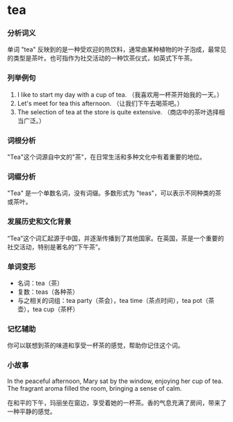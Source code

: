# tea

### 分析词义

  

单词 "tea" 反映到的是一种受欢迎的热饮料，通常由某种植物的叶子泡成，最常见的类型是茶叶。也可指作为社交活动的一种饮茶仪式，如英式下午茶。

  

### 列举例句

  

1.  I like to start my day with a cup of tea. （我喜欢用一杯茶开始我的一天。）
2.  Let's meet for tea this afternoon. （让我们下午去喝茶吧。）
3.  The selection of tea at the store is quite extensive. （商店中的茶叶选择相当广泛。）

  

### 词根分析

  

"Tea"这个词源自中文的"茶"，在日常生活和多种文化中有着重要的地位。

  

### 词缀分析

  

"Tea" 是一个单数名词，没有词缀。多数形式为 "teas"，可以表示不同种类的茶或茶叶。

  

### 发展历史和文化背景

  

“Tea”这个词汇起源于中国，并逐渐传播到了其他国家。在英国，茶是一个重要的社交活动，特别是著名的“下午茶”。

  

### 单词变形

  

*   名词：tea（茶）
*   复数：teas（各种茶）
*   与之相关的词组：tea party（茶会），tea time（茶点时间），tea pot（茶壶），tea cup（茶杯）

  

### 记忆辅助

  

你可以联想到茶的味道和享受一杯茶的感觉，帮助你记住这个词。

  

### 小故事

  

In the peaceful afternoon, Mary sat by the window, enjoying her cup of tea. The fragrant aroma filled the room, bringing a sense of calm.

  

在和平的下午，玛丽坐在窗边，享受着她的一杯茶。香的气息充满了房间，带来了一种平静的感觉。
